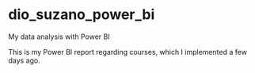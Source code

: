 # dio_suzano_power_bi
My data analysis with Power BI

This is my Power BI report regarding courses, which I implemented a few days ago.
